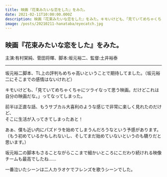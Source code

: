 ```yaml
---
title: 映画『花束みたいな恋をした』をみた。
date: 2021-02-11T10:00:00.000Z
description: 映画『花束みたいな恋をした』をみた。キモいけども、「見ていてめちゃくちゃにツライなって思う映画。だけどこれは自分の映画だな。」ってなってしまった。
image: /posts/20210211-hanataba/eyecatch.jpg
---
```



映画『花束みたいな恋をした』をみた。
---------------------------------------

主演:有村架純、菅田将暉、脚本:坂元裕二、監督:土井裕泰

---

坂元裕二脚本、TL上の評判もめちゃ高いということで期待してました。（坂元裕二にそこまでの感情はないけれど）

キモいけども、「見ていてめちゃくちゃにツライなって思う映画。だけどこれは自分の映画だな。」ってなってしまった。

前半は正直な話、もうサブカル大喜利のような感じで非常に楽しく見れたのだけど、  
そこに生活が入ってきてしまったあと！

あぁ、僕も近い内にパズドラを始めてしまうんだろうなという予感があります。  
（もう初めているかもしれないし、そしてまだ始めていないというのも驕りだと思います。）


坂元裕二の脚本もさることながらここまで細かいところにこだわり続けれる映像チームも最高でしたね……

一番泣いたシーンは二人カラオケでフレンズを歌うシーンでした。


